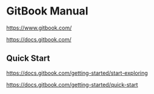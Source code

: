 # GitBook Manual

<https://www.gitbook.com/>

<https://docs.gitbook.com/>

## Quick Start

<https://docs.gitbook.com/getting-started/start-exploring>

<https://docs.gitbook.com/getting-started/quick-start>
